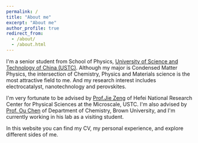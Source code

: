 ```yaml
---
permalink: /
title: "About me"
excerpt: "About me"
author_profile: true
redirect_from: 
  - /about/
  - /about.html
---
```



I'm a senior student from School of Physics, [University of Science and Technology of China (USTC)](http://en.ustc.edu.cn/). Although my major is Condensed Matter Physics, the intersection of Chemistry, Physics and Materials science is the most attractive field to me. And my research interest includes electrocatalyst, nanotechnology and perovskites.

I'm very fortunate to be advised by [Prof.Jie Zeng](http://catalysis.ustc.edu.cn/zwjj/list.htm) of Hefei National Research Center for Physical Sciences at the Microscale, USTC. I'm also advised by [Prof. Ou Chen](https://chenlab.brown.edu/) of Department of Chemistry, Brown University, and I'm currently working in his lab as a visiting student.

In this website you can find my CV, my personal experience, and explore different sides of me.
